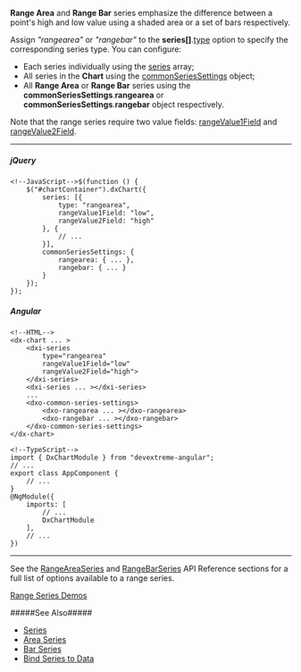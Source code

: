 **Range Area** and **Range Bar** series emphasize the difference between a point's high and low value using a shaded area or a set of bars respectively.

<div class="simulator-desktop-container" data-view="/Content/Applications/19_1/DataVisualization/Guides/ChartSeriesTypes/range.html, /Content/Applications/19_1/DataVisualization/Guides/ChartSeriesTypes/range.js"></div>

Assign *"rangearea"* or *"rangebar"* to the **series[]**.[type](/api-reference/20%20Data%20Visualization%20Widgets/dxChart/5%20Series%20Types/ChartSeries/type.md '/Documentation/ApiReference/Data_Visualization_Widgets/dxChart/Configuration/series/#type') option to specify the corresponding series type. You can configure:

- Each series individually using the [series](/api-reference/20%20Data%20Visualization%20Widgets/dxChart/1%20Configuration/series '/Documentation/ApiReference/Data_Visualization_Widgets/dxChart/Configuration/series/') array;
- All series in the **Chart** using the [commonSeriesSettings](/api-reference/20%20Data%20Visualization%20Widgets/dxChart/1%20Configuration/commonSeriesSettings '/Documentation/ApiReference/Data_Visualization_Widgets/dxChart/Configuration/commonSeriesSettings/') object;
- All **Range Area** or **Range Bar** series using the **commonSeriesSettings**.**rangearea** or **commonSeriesSettings**.**rangebar** object respectively.

Note that the range series require two value fields: [rangeValue1Field](/api-reference/20%20Data%20Visualization%20Widgets/dxChart/5%20Series%20Types/CommonSeries/rangeValue1Field.md '/Documentation/ApiReference/Data_Visualization_Widgets/dxChart/Configuration/series/#rangeValue1Field') and [rangeValue2Field](/api-reference/20%20Data%20Visualization%20Widgets/dxChart/5%20Series%20Types/CommonSeries/rangeValue2Field.md '/Documentation/ApiReference/Data_Visualization_Widgets/dxChart/Configuration/series/#rangeValue2Field').

---
##### jQuery

    <!--JavaScript-->$(function () {
        $("#chartContainer").dxChart({
            series: [{
                type: "rangearea",
                rangeValue1Field: "low",
                rangeValue2Field: "high"
            }, {
                // ...
            }],
            commonSeriesSettings: {
                rangearea: { ... },
                rangebar: { ... }
            }
        });
    });

##### Angular

    <!--HTML-->
    <dx-chart ... >
        <dxi-series
            type="rangearea"
            rangeValue1Field="low"
            rangeValue2Field="high">
        </dxi-series>
        <dxi-series ... ></dxi-series>
        ...
        <dxo-common-series-settings>
            <dxo-rangearea ... ></dxo-rangearea>
            <dxo-rangebar ... ></dxo-rangebar>
        </dxo-common-series-settings>
    </dx-chart>

    <!--TypeScript-->
    import { DxChartModule } from "devextreme-angular";
    // ...
    export class AppComponent {
        // ...
    }
    @NgModule({
        imports: [
            // ...
            DxChartModule
        ],
        // ...
    })

---

See the [RangeAreaSeries](/api-reference/20%20Data%20Visualization%20Widgets/dxChart/5%20Series%20Types/RangeAreaSeries '/Documentation/ApiReference/Data_Visualization_Widgets/dxChart/Series_Types/RangeAreaSeries/') and [RangeBarSeries](/api-reference/20%20Data%20Visualization%20Widgets/dxChart/5%20Series%20Types/RangeBarSeries '/Documentation/ApiReference/Data_Visualization_Widgets/dxChart/Series_Types/RangeBarSeries/') API Reference sections for a full list of options available to a range series.

<a href="/Demos/WidgetsGallery/Demo/Charts/RangeBar/" class="button orange small fix-width-155" target="_blank">Range Series Demos</a>

#####See Also#####
- [Series](/concepts/05%20Widgets/Chart/10%20Series/00%20Overview.md '/Documentation/Guide/Widgets/Chart/Series/Overview/')
- [Area Series](/concepts/05%20Widgets/Chart/11%20Series%20Types/30%20Area%20Series.md '/Documentation/Guide/Widgets/Chart/Series_Types/Area_Series/')
- [Bar Series](/concepts/05%20Widgets/Chart/11%20Series%20Types/20%20Bar%20Series '/Documentation/Guide/Widgets/Chart/Series_Types/Bar_Series/')
- [Bind Series to Data](/concepts/05%20Widgets/Chart/03%20Data%20Binding/23%20Bind%20Series%20to%20Data '/Documentation/Guide/Widgets/Chart/Data_Binding/Bind_Series_to_Data/')
